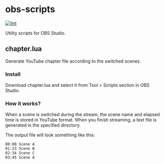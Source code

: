 # obs-scripts

[![lint](https://github.com/r7kamura/obs-scripts/actions/workflows/lint.yml/badge.svg)](https://github.com/r7kamura/obs-scripts/actions/workflows/lint.yml)

Utility scripts for OBS Studio.

## chapter.lua

Generate YouTube chapter file according to the switched scenes.

### Install

Download chapter.lua and select it from Tool > Scripts section in OBS Studio.

### How it works?

When a scene is switched during the stream, the scene name and elapsed time is stored in YouTube format.
When you finish streaming, a text file is generated in the specified directory.

The output file will look something like this:

```
00:00 Scene A
01:23 Scene B
02:34 Scene C
03:45 Scene A
```
